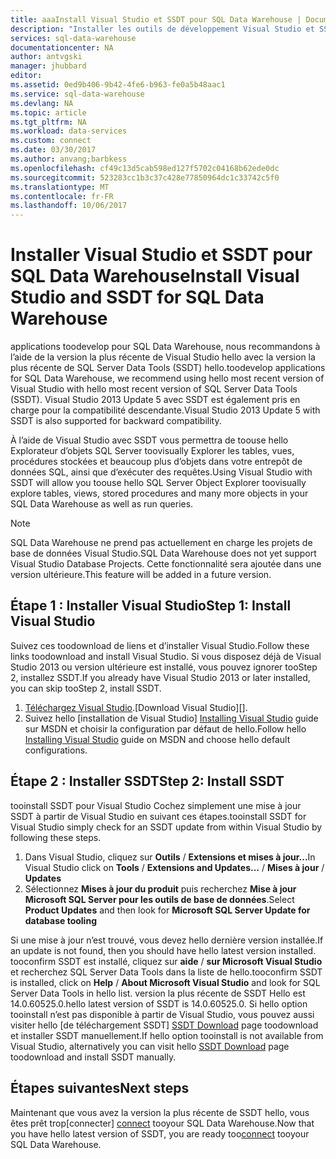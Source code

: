 ```yaml
---
title: aaaInstall Visual Studio et SSDT pour SQL Data Warehouse | Documents Microsoft
description: "Installer les outils de développement Visual Studio et SSDT pour Azure SQL Data Warehouse"
services: sql-data-warehouse
documentationcenter: NA
author: antvgski
manager: jhubbard
editor: 
ms.assetid: 0ed9b406-9b42-4fe6-b963-fe0a5b48aac1
ms.service: sql-data-warehouse
ms.devlang: NA
ms.topic: article
ms.tgt_pltfrm: NA
ms.workload: data-services
ms.custom: connect
ms.date: 03/30/2017
ms.author: anvang;barbkess
ms.openlocfilehash: cf49c13d5cab598ed127f5702c04168b62ede0dc
ms.sourcegitcommit: 523283cc1b3c37c428e77850964dc1c33742c5f0
ms.translationtype: MT
ms.contentlocale: fr-FR
ms.lasthandoff: 10/06/2017
---
```

# <a name="install-visual-studio-and-ssdt-for-sql-data-warehouse"></a><span data-ttu-id="57d4b-103">Installer Visual Studio et SSDT pour SQL Data Warehouse</span><span class="sxs-lookup"><span data-stu-id="57d4b-103">Install Visual Studio and SSDT for SQL Data Warehouse</span></span>
<span data-ttu-id="57d4b-104">applications toodevelop pour SQL Data Warehouse, nous recommandons à l’aide de la version la plus récente de Visual Studio hello avec la version la plus récente de SQL Server Data Tools (SSDT) hello.</span><span class="sxs-lookup"><span data-stu-id="57d4b-104">toodevelop applications for SQL Data Warehouse, we recommend using hello most recent version of Visual Studio with hello most recent version of SQL Server Data Tools (SSDT).</span></span>  <span data-ttu-id="57d4b-105">Visual Studio 2013 Update 5 avec SSDT est également pris en charge pour la compatibilité descendante.</span><span class="sxs-lookup"><span data-stu-id="57d4b-105">Visual Studio 2013 Update 5 with SSDT is also supported for backward compatibility.</span></span>  

<span data-ttu-id="57d4b-106">À l’aide de Visual Studio avec SSDT vous permettra de toouse hello Explorateur d’objets SQL Server toovisually Explorer les tables, vues, procédures stockées et beaucoup plus d’objets dans votre entrepôt de données SQL, ainsi que d’exécuter des requêtes.</span><span class="sxs-lookup"><span data-stu-id="57d4b-106">Using Visual Studio with SSDT will allow you toouse hello SQL Server Object Explorer toovisually explore tables, views, stored procedures and many more objects in your SQL Data Warehouse as well as run queries.</span></span>

> [!NOTE]
> <span data-ttu-id="57d4b-107">SQL Data Warehouse ne prend pas actuellement en charge les projets de base de données Visual Studio.</span><span class="sxs-lookup"><span data-stu-id="57d4b-107">SQL Data Warehouse does not yet support Visual Studio Database Projects.</span></span>  <span data-ttu-id="57d4b-108">Cette fonctionnalité sera ajoutée dans une version ultérieure.</span><span class="sxs-lookup"><span data-stu-id="57d4b-108">This feature will be added in a future version.</span></span>
> 
> 

## <a name="step-1-install-visual-studio"></a><span data-ttu-id="57d4b-109">Étape 1 : Installer Visual Studio</span><span class="sxs-lookup"><span data-stu-id="57d4b-109">Step 1: Install Visual Studio</span></span>
<span data-ttu-id="57d4b-110">Suivez ces toodownload de liens et d’installer Visual Studio.</span><span class="sxs-lookup"><span data-stu-id="57d4b-110">Follow these links toodownload and install Visual Studio.</span></span> <span data-ttu-id="57d4b-111">Si vous disposez déjà de Visual Studio 2013 ou version ultérieure est installé, vous pouvez ignorer tooStep 2, installez SSDT.</span><span class="sxs-lookup"><span data-stu-id="57d4b-111">If you already have Visual Studio 2013 or later installed, you can skip tooStep 2, install SSDT.</span></span>

1. <span data-ttu-id="57d4b-112">[Téléchargez Visual Studio][].</span><span class="sxs-lookup"><span data-stu-id="57d4b-112">[Download Visual Studio][].</span></span>
2. <span data-ttu-id="57d4b-113">Suivez hello [installation de Visual Studio] [ Installing Visual Studio] guide sur MSDN et choisir la configuration par défaut de hello.</span><span class="sxs-lookup"><span data-stu-id="57d4b-113">Follow hello [Installing Visual Studio][Installing Visual Studio] guide on MSDN and choose hello default configurations.</span></span>

## <a name="step-2-install-ssdt"></a><span data-ttu-id="57d4b-114">Étape 2 : Installer SSDT</span><span class="sxs-lookup"><span data-stu-id="57d4b-114">Step 2: Install SSDT</span></span>
<span data-ttu-id="57d4b-115">tooinstall SSDT pour Visual Studio Cochez simplement une mise à jour SSDT à partir de Visual Studio en suivant ces étapes.</span><span class="sxs-lookup"><span data-stu-id="57d4b-115">tooinstall SSDT for Visual Studio simply check for an SSDT update from within Visual Studio by following these steps.</span></span>

1. <span data-ttu-id="57d4b-116">Dans Visual Studio, cliquez sur **Outils** / **Extensions et mises à jour...**</span><span class="sxs-lookup"><span data-stu-id="57d4b-116">In Visual Studio click on **Tools** / **Extensions and Updates…**</span></span><span data-ttu-id="57d4b-117"> / **Mises à jour**</span><span class="sxs-lookup"><span data-stu-id="57d4b-117"> / **Updates**</span></span>
2. <span data-ttu-id="57d4b-118">Sélectionnez **Mises à jour du produit** puis recherchez **Mise à jour Microsoft SQL Server pour les outils de base de données**.</span><span class="sxs-lookup"><span data-stu-id="57d4b-118">Select **Product Updates** and then look for **Microsoft SQL Server Update for database tooling**</span></span>

<span data-ttu-id="57d4b-119">Si une mise à jour n’est trouvé, vous devez hello dernière version installée.</span><span class="sxs-lookup"><span data-stu-id="57d4b-119">If an update is not found, then you should have hello latest version installed.</span></span>  <span data-ttu-id="57d4b-120">tooconfirm SSDT est installé, cliquez sur **aide** / **sur Microsoft Visual Studio** et recherchez SQL Server Data Tools dans la liste de hello.</span><span class="sxs-lookup"><span data-stu-id="57d4b-120">tooconfirm SSDT is installed, click on **Help** / **About Microsoft Visual Studio** and look for SQL Server Data Tools in hello list.</span></span>  <span data-ttu-id="57d4b-121">version la plus récente de SSDT Hello est 14.0.60525.0.</span><span class="sxs-lookup"><span data-stu-id="57d4b-121">hello latest version of SSDT is 14.0.60525.0.</span></span>  <span data-ttu-id="57d4b-122">Si hello option tooinstall n’est pas disponible à partir de Visual Studio, vous pouvez aussi visiter hello [de téléchargement SSDT] [ SSDT Download] page toodownload et installer SSDT manuellement.</span><span class="sxs-lookup"><span data-stu-id="57d4b-122">If hello option tooinstall is not available from Visual Studio, alternatively you can visit hello [SSDT Download][SSDT Download] page toodownload and install SSDT manually.</span></span>

## <a name="next-steps"></a><span data-ttu-id="57d4b-123">Étapes suivantes</span><span class="sxs-lookup"><span data-stu-id="57d4b-123">Next steps</span></span>
<span data-ttu-id="57d4b-124">Maintenant que vous avez la version la plus récente de SSDT hello, vous êtes prêt trop[connecter] [ connect] tooyour SQL Data Warehouse.</span><span class="sxs-lookup"><span data-stu-id="57d4b-124">Now that you have hello latest version of SSDT, you are ready too[connect][connect] tooyour SQL Data Warehouse.</span></span>

<!--Anchors-->

<!--Image references-->

<!--Articles-->
[connect]: ./sql-data-warehouse-query-visual-studio.md

<!--Other-->
[Téléchargez Visual Studio]: https://www.visualstudio.com/downloads/
[Installing Visual Studio]: https://msdn.microsoft.com/library/e2h7fzkw.aspx
[SSDT Download]: https://msdn.microsoft.com/library/mt204009.aspx
